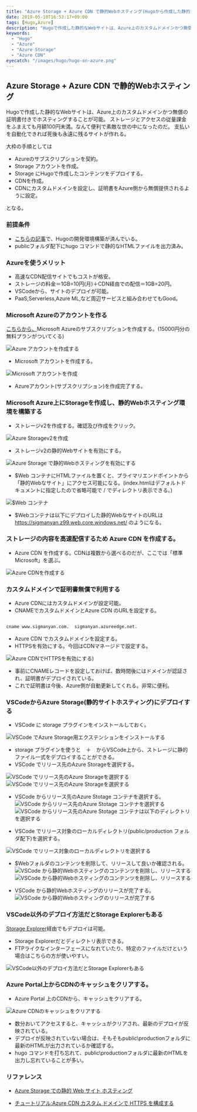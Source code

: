 ```yaml
---
title: "Azure Storage + Azure CDN で静的Webホスティング(Hugoから作成した静的なWEBサイトをデプロイ)"
date: 2019-05-10T16:53:17+09:00
tags: [Hugo,Azure]
description: "Hugoで作成した静的なWebサイトは、Azure上のカスタムドメインかつ無償の証明書付きでホスティングすることが可能。ストレージとアクセスの従量課金をふまえても月額100円未満。なんて便利で素敵な世の中になったのだ。"
keywords:
  - "Hugo"
  - "Azure"
  - "Azure Storage"
  - "Azure CDN"
eyecatch: "/images/hugo/hugo-on-azure.png"
---
```


## Azure Storage + Azure CDN で静的Webホスティング

Hugoで作成した静的なWebサイトは、Azure上のカスタムドメインかつ無償の証明書付きでホスティングすることが可能。
ストレージとアクセスの従量課金をふまえても月額100円未満。なんて便利で素敵な世の中になったのだ。
支払いを自動化できれば死後も永遠に残るサイトが作れる。

大枠の手順としては

- Azureのサブスクリプションを契約。
- Storage アカウントを作成。
- Storage にHugoで作成したコンテンツをデプロイする。
- CDNを作成。
- CDNにカスタムドメインを設定し、証明書をAzure側から無償提供されるように設定。

となる。


### 前提条件

- [こちらの記事](/howtohugo1/)で、Hugoの開発環境構築が済んでいる。
- publicフォルダ配下にhugo コマンドで静的なHTMLファイルを出力済み。

### Azureを使うメリット

- 高速なCDN配信サイトでもコストが格安。
- ストレージの料金＝1GB=10円(月)＋CDN経由での配信＝1GB=20円。
- VSCodeから、サイトのデプロイが可能。
- PaaS,Serverless,Azure ML,など周辺サービスと組み合わせてもGood。


### Microsoft Azureのアカウントを作る

[こちらから、](https://azure.microsoft.com/ja-jp/free/search/)Microsoft Azureのサブスクリプションを作成する。(15000円分の無料プランがついてくる)

![Azure アカウントを作成する](/images/azure/start-azure.png)

- Microsoft アカウントを作成する。

![Microsoft アカウントを作成](/images/azure/create-msaccount.png)

- Azureアカウント(サブスクリプション)を作成完了する。


### Microsoft Azure上にStorageを作成し、静的Webホスティング環境を構築する

- ストレージv2を作成する。確認及び作成をクリック。

![Azure Storagev2を作成](/images/azure/create-storage.png)


- ストレージv2の静的Webサイトを有効にする。

![Azure Storage で静的Webホスティングを有効にする](/images/azure/enable-staticwebsite.png)

- $Web コンテナにHTMLファイルを置くと、プライマリエンドポイントから「静的Webなサイト」にアクセス可能になる。(index.htmlはデフォルトドキュメントに指定したので省略可能で / でディレクトリ表示できる。)　

![$Web コンテナ](/images/azure/dollar-web.png)


- $Webコンテナは以下にデプロイした静的WebなサイトのURLは https://sigmanyan.z99.web.core.windows.net/ のようになる。


### ストレージの内容を高速配信するため Azure CDN を作成する。

- Azure CDN を作成する。CDNは複数から選べるのだが、ここでは「標準Microsoft」を選ぶ。

![Azure CDNを作成する](/images/azure/create-cdn.png)



### カスタムドメインで証明書無償で利用する

- Azure CDNにはカスタムドメインが設定可能。
- CNAMEでカスタムドメインとAzure CDN のURLを設定する。

```txt

cname www.sigmanyan.com.  sigmanyan.azureedge.net.

```

- Azure CDN でカスタムドメインを設定する。
- HTTPSを有効にする。今回はCDNマネージドで設定する。

![Azure CDNでHTTPSを有効にする](/images/azure/azure-cdn.png))

- 事前にCNAMEレコードを設定しておけば、数時間後にはドメインが認証され、証明書がデプロイされている。
- これで証明書は今後、Azure側が自動更新してくれる。非常に便利。



### VSCodeからAzure Storage(静的サイトホスティング)にデプロイする

- VSCode に storage プラグインをインストールしておく。

![VSCode でAzure Storage用エクステンションをインストールする](/images/azure/install-extension-azurestorage.png)

- storage プラグインを使うと　＋　からVSCode上から、ストレージに静的ファイル一式をデプロイすることができる。
- VSCode でリリース先のAzure Storageを選択する。

![VSCode でリリース先のAzure Storageを選択する](/images/azure/vscode-selectstorage.png)
![VSCode でリリース先のAzure Storageを選択する](/images/azure/vscode-selectstorage2.png)

- VSCode からリリース先のAzure Stotage コンテナを選択する。
![VSCode からリリース先のAzure Stotage コンテナを選択する](/images/azure/vscode-selectcontainer.png)
![VSCode からリリース先のAzure Stotage コンテナは以下のディレクトリを選択する](/images/azure/vscode-selectproductiondirectory.png)

- VSCode でリリース対象のローカルディレクトリ(public/production フォルダ配下)を選択する。

![VSCode でリリース対象のローカルディレクトリを選択する](/images/azure/vscode-selectpublicdirectory.png)


- $Webフォルダのコンテンツを削除して、リリースして良いか確認される。
![VSCode から静的Webホスティングのコンテンツを削除し、リリースする](/images/azure/vscode-deleteanddeploy.png)
![VSCode から静的Webホスティングのコンテンツを削除し、リリースする](/images/azure/vscode-deleteanddeploy2.png)

- VSCode から静的Webホスティングのリリースが完了する。
![VSCode から静的Webホスティングのリリースが完了する](/images/azure/vscode-deployfinish.png)


### VSCode以外のデプロイ方法だとStorage Explorerもある

[Storage Explorer](https://azure.microsoft.com/ja-jp/features/storage-explorer/)経由でもデプロイは可能。

- Storage Explorerだとディレクトリ表示できる。
- FTPライクなインターフェースになれていたり、特定のファイルだけという場合はこちらの方が使いやすい。

![VSCode以外のデプロイ方法だとStorage Explorerもある](/images/azure/storage-explorer.png)


### Azure Portal上からCDNのキャッシュをクリアする。

- Azure Portal 上のCDNから、キャッシュをクリアする。

![Azure CDNのキャッシュをクリアする](/images/azure/delete-azurecdncache.png)

- 数分おいてアクセスすると、キャッシュがクリアされ、最新のデプロイが反映されている。
- デプロイが反映されていない場合は、そもそもpublic\productionフォルダに最新のHTMLが出力されているか確認する。
- hugo コマンドを打ち忘れて、public\productionフォルダに最新のHTMLを出力し忘れていることが多い。


### リファレンス

- [Azure Storage での静的 Web サイト ホスティング](https://docs.microsoft.com/ja-jp/azure/storage/blobs/storage-blob-static-website)


- [チュートリアル:Azure CDN カスタム ドメインで HTTPS を構成する](https://docs.microsoft.com/ja-jp/azure/cdn/cdn-custom-ssl?tabs=option-1-default-enable-https-with-a-cdn-managed-certificate)
